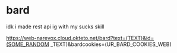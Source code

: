 # bard
idk i made rest api ig with my sucks skill

https://web-narevox.cloud.okteto.net/bard?text=(TEXT)&id=(SOME_RANDOM _TEXT)&bardcookies=(UR_BARD_COOKIES_WEB)
